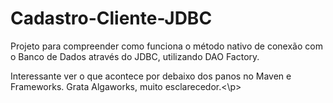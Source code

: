 # Cadastro-Cliente-JDBC
Projeto para compreender como funciona o método nativo de conexão com o Banco de Dados através do JDBC, utilizando DAO Factory.

<p> Interessante ver o que acontece por debaixo dos panos no Maven e Frameworks. Grata Algaworks, muito esclarecedor.<\p>
